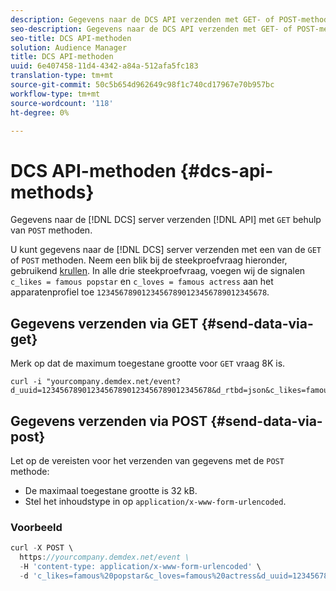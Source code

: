 ```yaml
---
description: Gegevens naar de DCS API verzenden met GET- of POST-methoden.
seo-description: Gegevens naar de DCS API verzenden met GET- of POST-methoden.
seo-title: DCS API-methoden
solution: Audience Manager
title: DCS API-methoden
uuid: 6e407458-11d4-4342-a84a-512afa5fc183
translation-type: tm+mt
source-git-commit: 50c5b654d962649c98f1c740cd17967e70b957bc
workflow-type: tm+mt
source-wordcount: '118'
ht-degree: 0%

---
```



# DCS API-methoden {#dcs-api-methods}

Gegevens naar de [!DNL DCS] server verzenden [!DNL API] met `GET` behulp van `POST` methoden.

U kunt gegevens naar de [!DNL DCS] server verzenden met een van de `GET` of `POST` methoden. Neem een blik bij de steekproefvraag hieronder, gebruikend [krullen](https://curl.haxx.se/). In alle drie steekproefvraag, voegen wij de signalen `c_likes = famous popstar` en `c_loves = famous actress` aan het apparatenprofiel toe `12345678901234567890123456789012345678`.


## Gegevens verzenden via GET {#send-data-via-get}

Merk op dat de maximum toegestane grootte voor `GET` vraag 8K is.

```
curl -i "yourcompany.demdex.net/event?d_uuid=12345678901234567890123456789012345678&d_rtbd=json&c_likes=famous%20popstar&c_loves=famous%20actress"
```

## Gegevens verzenden via POST {#send-data-via-post}

Let op de vereisten voor het verzenden van gegevens met de `POST` methode:

* De maximaal toegestane grootte is 32 kB.
* Stel het inhoudstype in op `application/x-www-form-urlencoded`.

### Voorbeeld

```js
curl -X POST \
  https://yourcompany.demdex.net/event \
  -H 'content-type: application/x-www-form-urlencoded' \
  -d 'c_likes=famous%20popstar&c_loves=famous%20actress&d_uuid=12345678901234567890123456789012345678'
```
